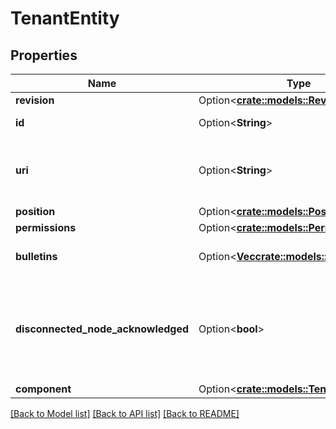 # TenantEntity

## Properties

Name | Type | Description | Notes
------------ | ------------- | ------------- | -------------
**revision** | Option<[**crate::models::RevisionDto**](RevisionDTO.md)> |  | [optional]
**id** | Option<**String**> | The id of the component. | [optional]
**uri** | Option<**String**> | The URI for futures requests to the component. | [optional]
**position** | Option<[**crate::models::PositionDto**](PositionDTO.md)> |  | [optional]
**permissions** | Option<[**crate::models::PermissionsDto**](PermissionsDTO.md)> |  | [optional]
**bulletins** | Option<[**Vec<crate::models::BulletinEntity>**](BulletinEntity.md)> | The bulletins for this component. | [optional]
**disconnected_node_acknowledged** | Option<**bool**> | Acknowledges that this node is disconnected to allow for mutable requests to proceed. | [optional]
**component** | Option<[**crate::models::TenantDto**](TenantDTO.md)> |  | [optional]

[[Back to Model list]](../README.md#documentation-for-models) [[Back to API list]](../README.md#documentation-for-api-endpoints) [[Back to README]](../README.md)


